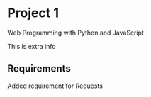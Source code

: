 # Project 1

Web Programming with Python and JavaScript

This is extra info

## Requirements
Added requirement for Requests

## 